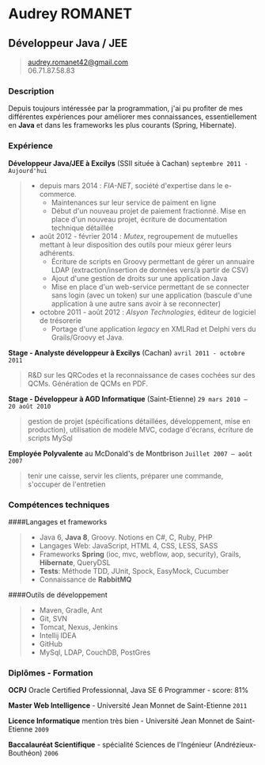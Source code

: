 # Audrey ROMANET
## Développeur Java / JEE

> [audrey.romanet42@gmail.com](audrey.romanet42@gmail.com)  
> 06.71.87.58.83

### Description

Depuis toujours intéressée par la programmation, j'ai pu profiter de mes différentes expériences pour améliorer mes connaissances, essentiellement en **Java** et dans les frameworks les plus courants (Spring, Hibernate).


### Expérience

**Développeur Java/JEE à Excilys** (SSII située à Cachan) `septembre 2011 - Aujourd'hui`

> - depuis mars 2014 : *FIA-NET*, société d'expertise dans le e-commerce.
>    - Maintenances sur leur service de paiment en ligne
>    - Début d'un nouveau projet de paiement fractionné.
>    Mise en place d'un nouveau projet, écriture de documentation technique détaillée
> - août 2012 - février 2014 : *Mutex*, regroupement de mutuelles mettant à leur disposition des outils pour mieux gérer leurs adhérents.
>    - Écriture de scripts en Groovy permettant de gérer un annuaire LDAP (extraction/insertion de données vers/à partir de CSV)
>    - Ajout d'une gestion de droits sur une application Java
>    - Mise en place d'un web-service permettant de se connecter sans login (avec un token) sur une application (bascule d'une application à une autre sans avoir à se reconnecter)
> - octobre 2011 - août 2012 : *Alsyon Technologies*, éditeur de logiciel de trésorerie
>    - Portage d'une application *legacy* en XMLRad et Delphi vers du Grails/Groovy et Java.

**Stage - Analyste développeur à Excilys** (Cachan) `avril 2011 - octobre 2011`

> R&D sur les QRCodes et la reconnaissance de cases cochées sur des QCMs.
Génération de QCMs en PDF.

**Stage - Développeur à AGD Informatique** (Saint-Etienne) `29 mars 2010 – 20 août 2010`

> gestion de projet (spécifications détaillées, développement, mise en production), utilisation de modèle MVC, codage d'écrans, écriture de scripts MySql

**Employée Polyvalente** au McDonald's de Montbrison `Juillet 2007 – août 2007`

> tenir une caisse, servir les clients, préparer une commande, s'occuper de l'entretien

### Compétences techniques

####Langages et frameworks

> - Java 6, **Java 8**, Groovy. Notions en C#, C, Ruby, PHP
> - Langages Web: JavaScript, HTML 4, CSS, LESS, SASS
> - Frameworks **Spring** (ioc, mvc, webflow, aop, security), Grails, **Hibernate**, QueryDSL 
> - **Tests**: Méthode TDD, JUnit, Spock, EasyMock, Cucumber
> - Connaissance de **RabbitMQ**

####Outils de développement

> - Maven, Gradle, Ant
> - Git, SVN
> - Tomcat, Nexus, Jenkins
> - Intellij IDEA
> - GitHub
> - MySql, LDAP, CouchDB, PostGres


### Diplômes - Formation
**OCPJ** Oracle Certified Professionnal, Java SE 6 Programmer - score: 81%

**Master Web Intelligence** - Université Jean Monnet de Saint-Etienne `2011`

**Licence Informatique** mention très bien - Université Jean Monnet de Saint-Etienne `2009`

**Baccalauréat Scientifique** - spécialité Sciences de l'Ingénieur (Andrézieux-Bouthéon) `2006`
